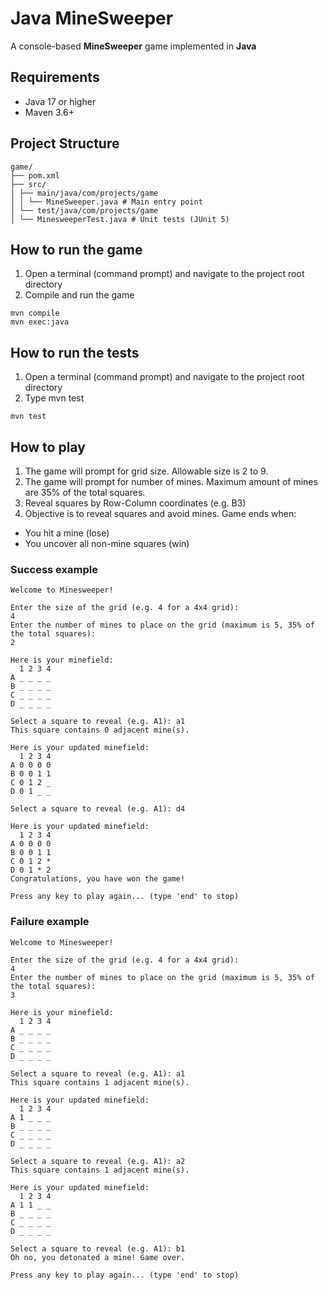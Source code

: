 # Java MineSweeper

A console-based **MineSweeper** game implemented in **Java** 

## Requirements

- Java 17 or higher
- Maven 3.6+

## Project Structure
```
game/
├── pom.xml
├── src/
│ ├── main/java/com/projects/game
│ │ └── MineSweeper.java # Main entry point
│ └── test/java/com/projects/game
│ └── MinesweeperTest.java # Unit tests (JUnit 5)
```

## How to run the game
1. Open a terminal (command prompt) and navigate to the project root directory 
2. Compile and run the game

```
mvn compile
mvn exec:java
```

## How to run the tests
1. Open a terminal (command prompt) and navigate to the project root directory 
2. Type mvn test
```
mvn test
```

## How to play
1. The game will prompt for grid size. Allowable size is 2 to 9.
2. The game will prompt for number of mines. Maximum amount of mines are 35% of the total squares.
3. Reveal squares by Row-Column coordinates (e.g. B3)
4. Objective is to reveal squares and avoid mines. Game ends when:
- You hit a mine (lose)
- You uncover all non-mine squares (win)

### Success example
```
Welcome to Minesweeper!

Enter the size of the grid (e.g. 4 for a 4x4 grid): 
4
Enter the number of mines to place on the grid (maximum is 5, 35% of the total squares): 
2

Here is your minefield:
  1 2 3 4 
A _ _ _ _ 
B _ _ _ _ 
C _ _ _ _ 
D _ _ _ _ 

Select a square to reveal (e.g. A1): a1
This square contains 0 adjacent mine(s).

Here is your updated minefield:
  1 2 3 4 
A 0 0 0 0 
B 0 0 1 1 
C 0 1 2 _ 
D 0 1 _ _ 

Select a square to reveal (e.g. A1): d4

Here is your updated minefield:
  1 2 3 4 
A 0 0 0 0 
B 0 0 1 1 
C 0 1 2 * 
D 0 1 * 2 
Congratulations, you have won the game!

Press any key to play again... (type 'end' to stop) 
```

### Failure example
```
Welcome to Minesweeper!

Enter the size of the grid (e.g. 4 for a 4x4 grid): 
4
Enter the number of mines to place on the grid (maximum is 5, 35% of the total squares): 
3

Here is your minefield:
  1 2 3 4 
A _ _ _ _ 
B _ _ _ _ 
C _ _ _ _ 
D _ _ _ _ 

Select a square to reveal (e.g. A1): a1
This square contains 1 adjacent mine(s).

Here is your updated minefield:
  1 2 3 4 
A 1 _ _ _ 
B _ _ _ _ 
C _ _ _ _ 
D _ _ _ _ 

Select a square to reveal (e.g. A1): a2
This square contains 1 adjacent mine(s).

Here is your updated minefield:
  1 2 3 4 
A 1 1 _ _ 
B _ _ _ _ 
C _ _ _ _ 
D _ _ _ _ 

Select a square to reveal (e.g. A1): b1
Oh no, you detonated a mine! Game over.

Press any key to play again... (type 'end' to stop) 
```